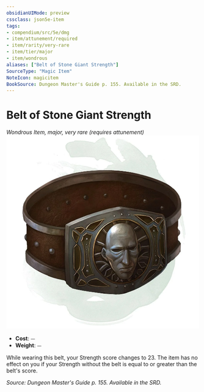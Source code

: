 ```yaml
---
obsidianUIMode: preview
cssclass: json5e-item
tags:
- compendium/src/5e/dmg
- item/attunement/required
- item/rarity/very-rare
- item/tier/major
- item/wondrous
aliases: ["Belt of Stone Giant Strength"]
SourceType: "Magic Item"
NoteIcon: magicitem
BookSource: Dungeon Master's Guide p. 155. Available in the SRD.
---
```

# Belt of Stone Giant Strength
*Wondrous Item, major, very rare (requires attunement)*  
![](/3-Mechanics/CLI/items/img/belt-of-stone-giant-strength.webp#right)  

- **Cost**: ⏤
- **Weight**: ⏤

While wearing this belt, your Strength score changes to 23. The item has no effect on you if your Strength without the belt is equal to or greater than the belt's score.

*Source: Dungeon Master's Guide p. 155. Available in the SRD.*